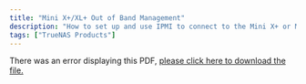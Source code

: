 ```yaml
---
title: "Mini X+/XL+ Out of Band Management"
description: "How to set up and use IPMI to connect to the Mini X+ or Mini XL+."
tags: ["TrueNAS Products"]
---
```


<object data="https://www.truenas.com/docs/files/MiniX+XL+OOBM1.0.pdf" type="application/pdf" width="95%" height="1000">
  There was an error displaying this PDF, <a href="https://www.truenas.com/docs/files/MiniX+XL+OOBM1.0.pdf">please click here to download the file.</a>
</object>
